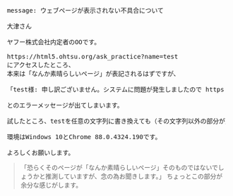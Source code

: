 <pre>
 message: ウェブページが表示されない不具合について

 大津さん

 ヤフー株式会社内定者のOOです。

 https://html5.ohtsu.org/ask_practice?name=test
 にアクセスしたところ、
 本来は「なんか素晴らしいページ」が表記されるはずですが、

 「test様: 申し訳ございません。システムに問題が発生しましたので https://github.com/shigeki/ask_practice/issues までお問い合わせください。github使いたくない、もしくはアカウントのない方は https://html5.ohtsu.org/question.html までお問い合わせください」

 とのエラーメッセージが出てしまいます。

 試したところ、testを任意の文字列に書き換えても（その文字列以外の部分が）同じになりますので、恐らくそのページが「なんか素晴らしいページ」そのものではないでしょうかと推測していますが、念の為お聞きします。

 環境はWindows 10とChrome 88.0.4324.190です。

 よろしくお願いします。
</pre>

> 「恐らくそのページが「なんか素晴らしいページ」そのものではないでしょうかと推測していますが、念の為お聞きします。」
> ちょっとこの部分が余分な感じがします。

